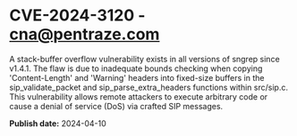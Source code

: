 # CVE-2024-3120 - cna@pentraze.com

A stack-buffer overflow vulnerability exists in all versions of sngrep since v1.4.1. The flaw is due to inadequate bounds checking when copying 'Content-Length' and 'Warning' headers into fixed-size buffers in the sip_validate_packet and sip_parse_extra_headers functions within src/sip.c. This vulnerability allows remote attackers to execute arbitrary code or cause a denial of service (DoS) via crafted SIP messages.

**Publish date:** 2024-04-10
